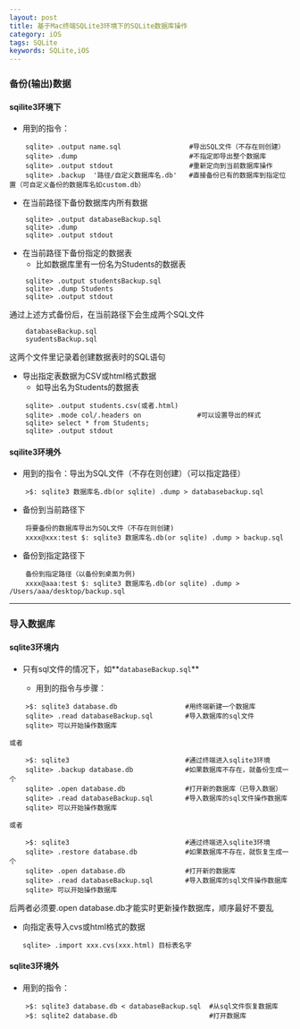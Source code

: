 ```yaml
---
layout: post
title: 基于Mac终端SQLite3环境下的SQLite数据库操作
category: iOS
tags: SQLite
keywords: SQLite,iOS
---
```

### 备份(输出)数据 

#### sqilite3环境下

- 用到的指令：

```
    sqlite> .output name.sql                 #导出SQL文件（不存在则创建）
    sqlite> .dump                            #不指定即导出整个数据库 
    sqlite> .output stdout                   #重新定向到当前数据库操作
    sqlite> .backup  '路径/自定义数据库名.db'   #直接备份已有的数据库到指定位置（可自定义备份的数据库名如custom.db）
```
    
- 在当前路径下备份数据库内所有数据
     
```
    sqlite> .output databaseBackup.sql
    sqlite> .dump    
    sqlite> .output stdout
```     

* 在当前路径下备份指定的数据表
    * 比如数据库里有一份名为Students的数据表
    
```
    sqlite> .output studentsBackup.sql
    sqlite> .dump Students
    sqlite> .output stdout
```
    
通过上述方式备份后，在当前路径下会生成两个SQL文件
    
```
    databaseBackup.sql
    syudentsBackup.sql
```            
这两个文件里记录着创建数据表时的SQL语句 
    
* 导出指定表数据为CSV或html格式数据
    * 如导出名为Students的数据表
        
```
    sqlite> .output students.csv(或者.html)
    sqlite> .mode col/.headers on              #可以设置导出的样式
    sqlite> select * from Students;     
    sqlite> .output stdout
```            
    
#### sqilite3环境外

* 用到的指令：导出为SQL文件（不存在则创建）（可以指定路径）

~~~
    >$: sqlite3 数据库名.db(or sqlite) .dump > databasebackup.sql
~~~

* 备份到当前路径下
    
```
    将要备份的数据库导出为SQL文件（不存在则创建)
    xxxx@xxx:test $: sqlite3 数据库名.db(or sqlite) .dump > backup.sql
```

* 备份到指定路径下

```    
    备份到指定路径（以备份到桌面为例)
    xxxx@aaa:test $: sqlite3 数据库名.db(or sqlite) .dump > /Users/aaa/desktop/backup.sql
```
---
### 导入数据库

#### sqlite3环境内
   
* 只有sql文件的情况下，如**`databaseBackup.sql`**
    
    * 用到的指令与步骤：
    
```
    >$: sqlite3 database.db                 #用终端新建一个数据库
    sqlite> .read databaseBackup.sql        #导入数据库的sql文件
    sqlite> 可以开始操作数据库 
```   
`或者`

```
    >$: sqlite3                             #通过终端进入sqlite3环境
    sqlite> .backup database.db             #如果数据库不存在，就备份生成一个
    sqlite> .open database.db               #打开新的数据库（已导入数据）
    sqlite> .read databaseBackup.sql        #导入数据库的sql文件操作数据库
    sqlite> 可以开始操作数据库
```
   
`或者`

```
    >$: sqlite3                             #通过终端进入sqlite3环境
    sqlite> .restore database.db            #如果数据库不存在，就恢复生成一个
    sqlite> .open database.db               #打开新的数据库
    sqlite> .read databaseBackup.sql        #导入数据库的sql文件操作数据库
    sqlite> 可以开始操作数据库
```
后两者必须要.open database.db才能实时更新操作数据库，顺序最好不要乱

- 向指定表导入cvs或html格式的数据
    
    `sqlite> .import xxx.cvs(xxx.html) 目标表名字`  

#### sqlite3环境外

* 用到的指令：

```
    >$: sqlite3 database.db < databaseBackup.sql  #从sql文件恢复数据库
    >$: sqlite2 database.db                       #打开数据库
```




